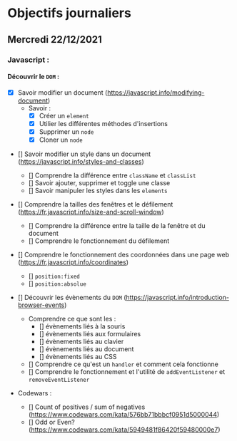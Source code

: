 # Objectifs journaliers

## Mercredi 22/12/2021


### Javascript :

#### Découvrir le `DOM` :

* [x] Savoir modifier un document (https://javascript.info/modifying-document)
  * Savoir :
    * [x] Créer un `element`
    * [x] Utilier les différentes méthodes d'insertions
    * [x] Supprimer un `node`
    * [x] Cloner un `node`

* [] Savoir modifier un style dans un document (https://javascript.info/styles-and-classes)
  * [] Comprendre la différence entre `className` et `classList`
  * [] Savoir ajouter, supprimer et toggle une classe
  * [] Savoir manipuler les styles dans les `elements`

* [] Comprendre la tailles des fenêtres et le défilement (https://fr.javascript.info/size-and-scroll-window)
  * [] Comprendre la différence entre la taille de la fenêtre et du document
  * [] Comprendre le fonctionnement du défilement


* [] Comprendre le fonctionnement des coordonnées dans une page web (https://fr.javascript.info/coordinates)
  * [] `position:fixed`
  * [] `position:absolue`


* [] Découvrir les évènements du `DOM` (https://javascript.info/introduction-browser-events)
  * Comprendre ce que sont les : 
    * [] évènements liés à la souris
    * [] évènements liés aux formulaires
    * [] évènements liés au clavier
    * [] évènements liés au document
    * [] évènements liés au CSS
  * [] Comprendre ce qu'est un `handler` et comment cela fonctionne
  * [] Comprendre le fonctionnement et l'utilité de `addEventListener` et `removeEventListener`


* Codewars :
  * [] Count of positives / sum of negatives (https://www.codewars.com/kata/576bb71bbbcf0951d5000044)
  * [] Odd or Even? (https://www.codewars.com/kata/5949481f86420f59480000e7)


